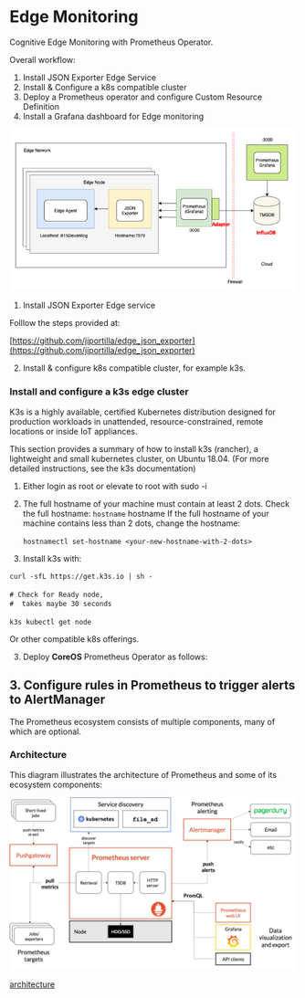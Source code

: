 # Edge Monitoring
Cognitive Edge Monitoring with Prometheus Operator.

Overall workflow:

1. Install JSON Exporter Edge Service
2. Install & Configure a k8s compatible cluster
3. Deploy a Prometheus operator and configure Custom Resource Definition
4. Install a Grafana dashboard for Edge monitoring


![Prometheus architecture ](docs/prometheus-design.png)

1. Install JSON Exporter Edge service

Folllow the steps provided at:

[https://github.com/jiportilla/edge_json_exporter](https://github.com/jiportilla/edge_json_exporter)

2. Install & configure k8s compatible cluster, for example k3s.

### Install and configure a k3s edge cluster

K3s is a highly available, certified Kubernetes distribution designed for production workloads in unattended, resource-constrained, remote locations or inside IoT appliances.

This section provides a summary of how to install k3s (rancher), a lightweight and small kubernetes cluster, on Ubuntu 18.04. (For more detailed instructions, see the k3s documentation)

1. Either login as root or elevate to root with sudo -i
2. The full hostname of your machine must contain at least 2 dots. Check the full hostname:
	`hostname`
	hostname
	If the full hostname of your machine contains less than 2 dots, change the hostname:
	
	`hostnamectl set-hostname <your-new-hostname-with-2-dots>`

3. Install k3s with:

```
curl -sfL https://get.k3s.io | sh -

# Check for Ready node, 
#  takes maybe 30 seconds
 
k3s kubectl get node
```

Or other compatible k8s offerings.

3. Deploy **CoreOS** Prometheus Operator as follows:

## 3. Configure rules in Prometheus to trigger alerts to AlertManager

The Prometheus ecosystem consists of multiple components, many of which are optional.

### Architecture

This diagram illustrates the architecture of Prometheus and some of its ecosystem components:

![Prometheus architecture ](docs/prometheus-architecture.png)


[architecture](https://prometheus.io/docs/introduction/overview/)


